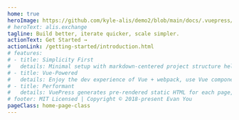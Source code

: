 ```yaml
---
home: true
heroImage: https://github.com/kyle-alis/demo2/blob/main/docs/.vuepress/public/assets/images/alis_exchange.png?raw=true
# heroText: alis.exchange
tagline: Build better, iterate quicker, scale simpler.
actionText: Get Started →
actionLink: /getting-started/introduction.html
# features:
# - title: Simplicity First
#   details: Minimal setup with markdown-centered project structure helps you focus on writing.
# - title: Vue-Powered
#   details: Enjoy the dev experience of Vue + webpack, use Vue components in markdown, and develop custom themes with Vue.
# - title: Performant
#   details: VuePress generates pre-rendered static HTML for each page, and runs as an SPA once a page is loaded.
# footer: MIT Licensed | Copyright © 2018-present Evan You
pageClass: home-page-class
---
```



